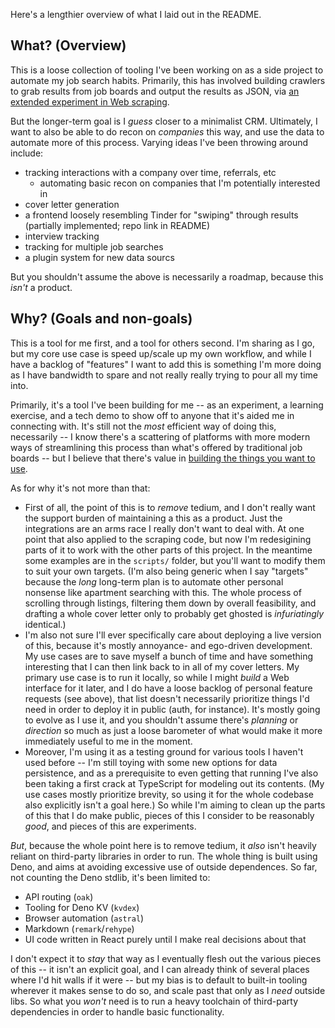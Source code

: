 Here's a lengthier overview of what I laid out in the README.

## What? (Overview)

This is a loose collection of tooling I've been working on as a side project to
automate my job search habits. Primarily, this has involved building crawlers to
grab results from job boards and output the results as JSON, via
[an extended experiment in Web scraping](https://bhmt.dev/blog/scraping).

But the longer-term goal is I _guess_ closer to a minimalist CRM. Ultimately, I
want to also be able to do recon on _companies_ this way, and use the data to
automate more of this process. Varying ideas I've been throwing around include:

- tracking interactions with a company over time, referrals, etc
  - automating basic recon on companies that I'm potentially interested in
- cover letter generation
- a frontend loosely resembling Tinder for "swiping" through results
  (partially implemented; repo link in README)
- interview tracking
- tracking for multiple job searches
- a plugin system for new data sourcs

But you shouldn't assume the above is necessarily a roadmap, because this
_isn't_ a product.

## Why? (Goals and non-goals)

This is a tool for me first, and a tool for others second. I'm sharing as I go,
but my core use case is speed up/scale up my own workflow, and while I have a
backlog of "features" I want to add this is something I'm more doing as I have
bandwidth to spare and not really really trying to pour all my time into.

Primarily, it's a tool I've been building for me -- as an experiment, a learning
exercise, and a tech demo to show off to anyone that it's aided me in connecting
with. It's still not the _most_ efficient way of doing this, necessarily -- I
know there's a scattering of platforms with more modern ways of streamlining
this process than what's offered by traditional job boards -- but I believe that
there's value in
[building the things you want to use](https://bhmt.dev/blog/diy).

As for why it's not more than that:

- First of all, the point of this is to _remove_ tedium, and I don't really want
  the support burden of maintaining a this as a product. Just the integrations
  are an arms race I really don't want to deal with. At one point that also
  applied to the scraping code, but now I'm redesigining parts of it to work
  with the other parts of this project. In the meantime some examples are in
  the `scripts/` folder, but you'll want to modify them to suit your own targets.
  (I'm also being generic when I say "targets" because the _long_ long-term plan
  is to automate other personal nonsense like apartment searching with this. The
  whole process of scrolling through listings, filtering them down by overall
  feasibility, and drafting a whole cover letter only to probably get ghosted is
  _infuriatingly_ identical.)
- I'm also not sure I'll ever specifically care about deploying a live version
  of this, because it's mostly annoyance- and ego-driven development. My use
  cases are to save myself a bunch of time and have something interesting that I
  can then link back to in all of my cover letters. My primary use case is to
  run it locally, so while I might _build_ a Web interface for it later, and I
  do have a loose backlog of personal feature requests (see above), that list
  doesn't necessarily prioritize things I'd need in order to deploy it in public
  (auth, for instance). It's mostly going to evolve as I use it, and you
  shouldn't assume there's _planning_ or _direction_ so much as just a loose
  barometer of what would make it more immediately useful to me in the moment.
- Moreover, I'm using it as a testing ground for various tools I haven't used
  before -- I'm still toying with some new options for data persistence, and as
  a prerequisite to even getting that running I've also been taking a first
  crack at TypeScript for modeling out its contents. (My use cases mostly
  prioritize brevity, so using it for the whole codebase also explicitly isn't a
  goal here.) So while I'm aiming to clean up the parts of this that I do make
  public, pieces of this I consider to be reasonably _good_, and pieces of this
  are experiments.

_But_, because the whole point here is to remove tedium, it _also_ isn't heavily
reliant on third-party libraries in order to run. The whole thing is built using
Deno, and aims at avoiding excessive use of outside dependences. So far, not 
counting the Deno stdlib, it's been limited to:

- API routing (`oak`)
- Tooling for Deno KV (`kvdex`)
- Browser automation (`astral`)
- Markdown (`remark`/`rehype`)
- UI code written in React purely until I make real decisions about that

I don't expect it to _stay_ that way as I eventually flesh out the various
pieces of this -- it isn't an explicit goal, and I can already think of several
places where I'd hit walls if it were -- but my bias is to default to built-in
tooling wherever it makes sense to do so, and scale past that only as I _need_
outside libs. So what you _won't_ need is to run a heavy toolchain of
third-party dependencies in order to handle basic functionality.

